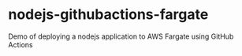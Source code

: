 # nodejs-githubactions-fargate
Demo of deploying a nodejs application to AWS Fargate using GitHub Actions

